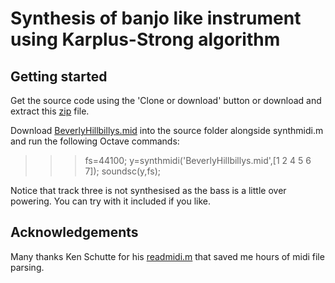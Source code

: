 # Synthesis of banjo like instrument using Karplus-Strong algorithm

## Getting started

Get the source code using the 'Clone or download' button or download and extract this [zip](https://github.com/andrew-rogers/OctaveBanjoSynth/archive/master.zip) file.

Download [BeverlyHillbillys.mid](https://freemidi.org/getter-701) into the source folder alongside synthmidi.m and run the following Octave commands:

> >> fs=44100;
> >> y=synthmidi('BeverlyHillbillys.mid',[1 2 4 5 6 7]);
> >> soundsc(y,fs);

Notice that track three is not synthesised as the bass is a little over powering. You can try with it included if you like.

## Acknowledgements

Many thanks Ken Schutte for his [readmidi.m](https://github.com/kts/matlab-midi/blob/master/src/readmidi.m) that saved me hours of midi file parsing.

